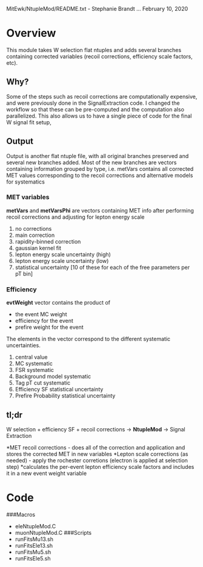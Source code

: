 MitEwk/NtupleMod/README.txt - Stephanie Brandt ... February 10, 2020

# Overview

This module takes W selection flat ntuples and adds several branches containing corrected variables (recoil corrections, efficiency scale factors, etc). 

## Why?
Some of the steps such as recoil corrections are computationally expensive, and were previously done in the SignalExtraction code. I changed the workflow so that these can be pre-computed and the computation also parallelized. This also allows us to have a single piece of code for the final W signal fit setup, 

## Output
Output is another flat ntuple file, with all original branches preserved and several new branches added. Most of the new branches are vectors containing information grouped by type, i.e. metVars contains all corrected MET values corresponding to the recoil corrections and alternative models for systematics 
### MET variables
**metVars** and **metVarsPhi**  are vectors containing MET info after performing recoil corrections and adjusting for lepton energy scale
1. no corrections
1. main correction
1. rapidity-binned correction
1. gaussian kernel fit
1. lepton energy scale uncertainty (high)
1. lepton energy scale uncertainty (low)
1. statistical uncertainty [10 of these for each of the free parameters per pT bin]

### Efficiency
**evtWeight** vector contains the product of 
* the event MC weight
* efficiency for the event
* prefire weight for the event

The elements in the vector correspond to the different systematic uncertainties.
1. central value
1. MC systematic
1. FSR systematic
1. Background model systematic
1. Tag pT cut systematic
1. Efficiency SF statistical uncertainty
1. Prefire Probability statistical uncertainty

## tl;dr
W selection + efficiency SF + recoil corrections -> **NtupleMod** -> Signal Extraction


*MET recoil corrections - does all of the correction and application and stores the corrected MET in new variables
*Lepton scale corrections (as needed) - apply the rochester corretions (electron is applied at selection step)
*calculates the per-event lepton efficiency scale factors and includes it in a new event weight variable



# Code

###Macros 
* eleNtupleMod.C
* muonNtupleMod.C
###Scripts 
* runFitsMu13.sh 
* runFitsEle13.sh
* runFitsMu5.sh
* runFitsEle5.sh 



